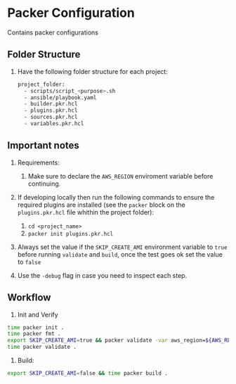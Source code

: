 # Packer Configuration

Contains packer configurations

## Folder Structure

1. Have the following folder structure for each project:

    ```bash
    project_folder:
      - scripts/script_<purpose>.sh
      - ansible/playbook.yaml
      - builder.pkr.hcl
      - plugins.pkr.hcl
      - sources.pkr.hcl
      - variables.pkr.hcl
    ```

## Important notes

1. Requirements:
   1. Make sure to declare the `AWS_REGION` enviroment variable before continuing.

1. If developing locally then run the following commands to ensure the required plugins are installed (see the `packer` block on the `plugins.pkr.hcl` file whithin the project folder):
    1. `cd <project_name>`
    1. `packer init plugins.pkr.hcl`

1. Always set the value if the  `SKIP_CREATE_AMI` environment variable to `true` before running `validate` and `build`, once the test goes ok set the value to `false`
1. Use the `-debug` flag in case you need to inspect each step.

## Workflow

1. Init and Verify

```bash
time packer init .
time packer fmt .
export SKIP_CREATE_AMI=true && packer validate -var aws_region=${AWS_REGION} .
time packer validate .
```

1. Build:

```bash
export SKIP_CREATE_AMI=false && time packer build .
```
